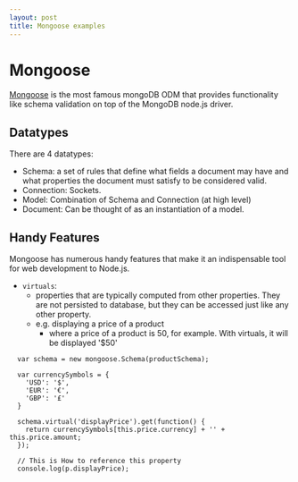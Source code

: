 ```yaml
---
layout: post
title: Mongoose examples
---
```

# Mongoose
[Mongoose](http://mongoosejs.com/) is the most famous mongoDB ODM that provides functionality
like schema validation on top of the MongoDB node.js driver.

## Datatypes
There are 4 datatypes:
- Schema: a set of rules that define what fields a document may have and what properties the document must satisfy to be considered valid.
- Connection: Sockets.
- Model: Combination of Schema and Connection (at high level)
- Document: Can be thought of as an instantiation of a model.

## Handy Features

Mongoose has numerous handy features that make it an indispensable tool for web development to Node.js.

* `virtuals`:
  * properties that are typically computed from other properties. They are not persisted to database, but they can be accessed just like any other property.
  * e.g. displaying a price of a product
    * where a price of a product is 50, for example. With virtuals, it will be displayed '$50'

```
  var schema = new mongoose.Schema(productSchema);

  var currencySymbols = {
    'USD': '$',
    'EUR': '€',
    'GBP': '£'
  }

  schema.virtual('displayPrice').get(function() {
    return currencySymbols[this.price.currency] + '' + this.price.amount;
  });

  // This is How to reference this property
  console.log(p.displayPrice);
```
